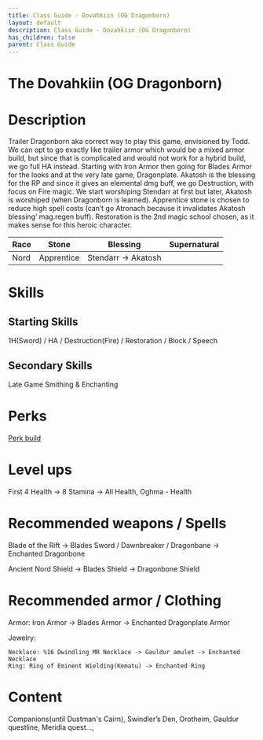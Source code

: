```yaml
---
title: Class Guide - Dovahkiin (OG Dragonborn)
layout: default
description: Class Guide - Dovahkiin (OG Dragonborn)
has_children: false
parent: Class Guide
---
```


# The Dovahkiin (OG Dragonborn)

# Description

Trailer Dragonborn aka correct way to play this game, envisioned by Todd. We can opt to go exactly like trailer armor which would be a mixed armor build, but since that is complicated and would not work for a hybrid build, we go full HA instead. Starting with Iron Armor then going for Blades Armor for the looks and at the very late game, Dragonplate. Akatosh is the blessing for the RP and since it gives an elemental dmg buff, we go Destruction, with focus on Fire magic. We start worshiping Stendarr at first but later, Akatosh is worshiped (when Dragonborn is learned). Apprentice stone is chosen to reduce high spell costs (can’t go Atronach because it invalidates Akatosh blessing’ mag.regen buff). Restoration is the 2nd magic school chosen, as it makes sense for this heroic character.


Race | Stone | Blessing | Supernatural
|--|--|--|--|
 Nord | Apprentice | Stendarr -> Akatosh

# Skills

## Starting Skills

1H(Sword) / HA / Destruction(Fire) / Restoration / Block / Speech

## Secondary Skills

Late Game Smithing & Enchanting

# Perks

[Perk build](https://banananaut.github.io/NannerPlanner/?p=1&b=AgEAAAEmHQAIBQVLBUtLClAFBQVLBUtLBTIPEAYBAQAAAA-AAADgBagAA-4AAAABwB9gD0NAAAIFAAAA)

# Level ups

First 4 Health -> 8 Stamina -> All Health, Oghma - Health

# Recommended weapons / Spells

Blade of the Rift -> Blades Sword / Dawnbreaker / Dragonbane -> Enchanted Dragonbone 

Ancient Nord Shield -> Blades Shield -> Dragonbone Shield

# Recommended armor / Clothing

Armor: Iron Armor -> Blades Armor -> Enchanted Dragonplate Armor

Jewelry:

	Necklace: %16 Dwindling MR Necklace -> Gauldur amulet -> Enchanted Necklace
	Ring: Ring of Eminent Wielding(Kematu) -> Enchanted Ring

# Content 

Companions(until Dustman's Cairn), Swindler’s Den, Orotheim, Gauldur questline, Meridia quest…,
